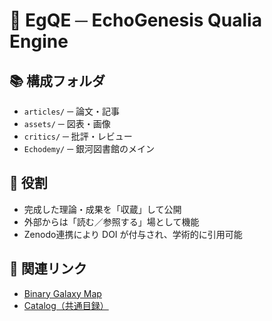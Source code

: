 # 🌟 EgQE ─ EchoGenesis Qualia Engine


## 📚 構成フォルダ
- `articles/` ─ 論文・記事  
- `assets/` ─ 図表・画像  
- `critics/` ─ 批評・レビュー  
- `Echodemy/` ─ 銀河図書館のメイン  

## 📖 役割
- 完成した理論・成果を「収蔵」して公開  
- 外部からは「読む／参照する」場として機能  
- Zenodo連携により DOI が付与され、学術的に引用可能  

## 🔗 関連リンク
- [Binary Galaxy Map](./README.md)  
- [Catalog（共通目録）](./catalog.md)  
